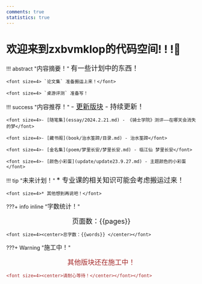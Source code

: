 ```yaml
---
comments: true
statistics: true
---
```



# 欢迎来到zxbvmklop的代码空间! ! !🎫


!!! abstract "<font size=3>内容摘要！</font>"
    <font size=4>有一些计划中的东西！</font>

    <font size=4> `论文集` 准备搬运上来！</font>

    <font size=4> `桌游评测` 准备写！

!!! success "<font size=3>内容推荐！</font>"
    <font size=4>- [更新版块](update/index.md) - 持续更新！</font>

    <font size=4>- [随笔集](essay/2024.2.21.md) - 《骑士学院》测评——在哪天会消失的梦</font>

    <font size=4>- [藏书阁](book/治水筌蹄/目录.md) - 治水筌蹄</font>

    <font size=4>- [金名集](poem/梦里长安/梦里长安.md) - 临江仙 梦里长安</font>

    <font size=4>- [颜色小彩蛋](update/update23.9.27.md) - 主题颜色的小彩蛋</font>


!!! tip "<font size=3>未来计划！</font>"
    <font size=4>* 专业课的相关知识可能会考虑搬运过来！</font>

    <font size=4>* 其他想到再说吧！</font>

???+ info inline "<font size=3>字数统计！</font>"
    <font size=4><center>页面数：{{pages}} </center></font>
    
    <font size=4><center>总字数：{{words}} </center></font>

???+ Warning "<font size=3>施工中！</font>" 
    <font color=brown> <font size=4><center>其他版块还在施工中！</center></font>

    <font size=4><center>请耐心等待！</center></font></font>
